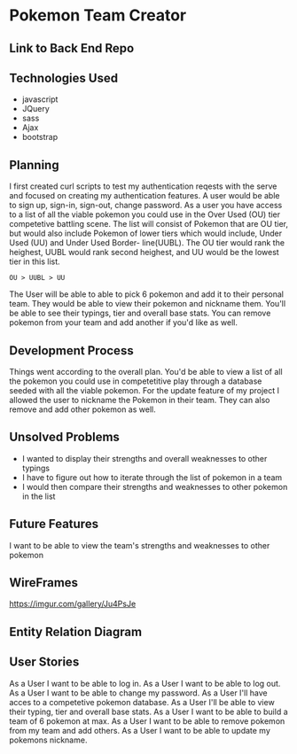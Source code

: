 # Pokemon Team Creator

## Link to Back End Repo

## Technologies Used
- javascript
- JQuery
- sass
- Ajax
- bootstrap

## Planning

I first created curl scripts to test my authentication reqests with the serve
and focused on creating my authentication features. A user would be able to sign up,
sign-in, sign-out, change password.  As a user you have access to a list of all
the viable pokemon you could use in the Over Used (OU) tier competetive battling
scene.  The list will consist of Pokemon that are OU tier, but would also include
Pokemon of lower tiers which would include, Under Used (UU) and Under Used Border-
line(UUBL). The OU tier would rank the heighest, UUBL would rank second heighest,
and UU would be the lowest tier in this list.

```
OU > UUBL > UU
```

The User will be able to able to pick 6 pokemon and add it to their personal team.
They would be able to view their pokemon and nickname them.  You'll be able to
see their typings, tier and overall base stats.  You can remove pokemon from your
team and add another if you'd like as well.
## Development Process
Things went according to the overall plan. You'd be able to view a list of all the
pokemon you could use in competetitive play through a database seeded with all the
viable pokemon. For the update feature of my project I allowed the user to
nickname the Pokemon in their team. They can also remove and add other pokemon
as well.  

## Unsolved Problems
- I wanted to display their strengths and overall weaknesses to other typings
- I have to figure out how to iterate through the list of pokemon in a team
- I would then compare their strengths and weaknesses to other pokemon in the list

## Future Features
I want to be able to view the team's strengths and weaknesses to other pokemon
## WireFrames
https://imgur.com/gallery/Ju4PsJe

## Entity Relation Diagram
## User Stories
As a User I want to be able to log in.
As a User I want to be able to log out.
As a User I want to be able to change my password.
As a User I'll have acces to a competetive pokemon database.
As a User I'll be able to view their typing, tier and overall base stats.
As a User I want to be able to build a team of 6 pokemon at max.
As a User I want to be able to remove pokemon from my team and add others.
As a User I want to be able to update my pokemons nickname.
